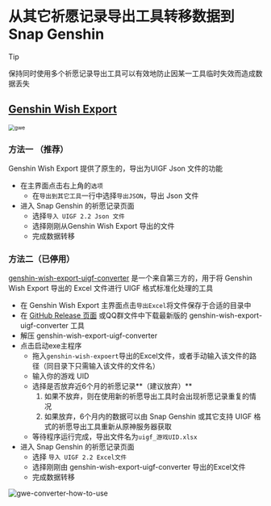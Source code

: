 # 从其它祈愿记录导出工具转移数据到Snap Genshin

> [!TIP]
> 保持同时使用多个祈愿记录导出工具可以有效地防止因某一工具临时失效而造成数据丢失

## [Genshin Wish Export](https://github.com/biuuu/genshin-wish-export)

<img src="img/gwe-screenshot.png" alt="gwe" style="zoom:75%;" />

### 方法一 （推荐）

Genshin Wish Export 提供了原生的，导出为UIGF Json 文件的功能

- 在主界面点击右上角的`选项`
  - 在`导出到其它工具`一行中选择`导出JSON`，导出 Json 文件
- 进入 Snap Genshin 的祈愿记录页面
  - 选择`导入 UIGF 2.2 Json 文件`
  - 选择刚刚从Genshin Wish Export 导出的文件
  - 完成数据转移

### 方法二（已停用）

[genshin-wish-export-uigf-converter](https://github.com/Masterain98/genshin-wish-export-uigf-converter) 是一个来自第三方的，用于将 Genshin Wish Export 导出的 Excel 文件进行 UIGF 格式标准化处理的工具

- 在 Genshin Wish Export 主界面点击`导出Excel`将文件保存于合适的目录中
- 在 [GitHub Release 页面](https://github.com/Masterain98/genshin-wish-export-uigf-converter/releases) 或QQ群文件中下载最新版的 genshin-wish-export-uigf-converter 工具
- 解压 genshin-wish-export-uigf-converter
- 点击启动exe主程序
  - 拖入`genshin-wish-expoert`导出的Excel文件，或者手动输入该文件的路径（同目录下只需输入该文件的文件名）
  - 输入你的游戏 UID
  - 选择是否放弃近6个月的祈愿记录**（建议放弃）**
    1. 如果不放弃，则在使用新的祈愿导出工具时会出现祈愿记录重复的情况
    2. 如果放弃，6个月内的数据可以由 Snap Genshin 或其它支持 UIGF 格式的祈愿导出工具重新从原神服务器获取
  - 等待程序运行完成，导出文件名为`uigf_游戏UID.xlsx`
- 进入 Snap Genshin 的祈愿记录页面
  - 选择 `导入 UIGF 2.2 Excel文件`
  - 选择刚刚由 genshin-wish-export-uigf-converter 导出的Excel文件
  - 完成数据转移

![gwe-converter-how-to-use](img/gwe-converter-how-to-use.gif)



